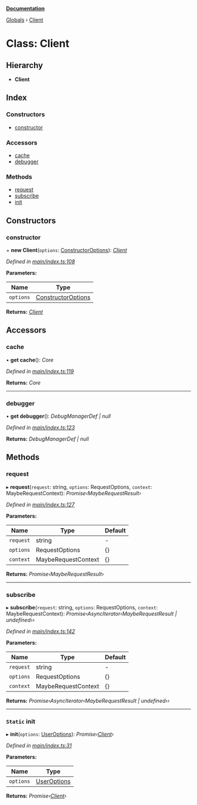 **[Documentation](../README.md)**

[Globals](../README.md) › [Client](client.md)

# Class: Client

## Hierarchy

* **Client**

## Index

### Constructors

* [constructor](client.md#constructor)

### Accessors

* [cache](client.md#cache)
* [debugger](client.md#debugger)

### Methods

* [request](client.md#request)
* [subscribe](client.md#subscribe)
* [init](client.md#static-init)

## Constructors

###  constructor

\+ **new Client**(`options`: [ConstructorOptions](../interfaces/constructoroptions.md)): *[Client](client.md)*

*Defined in [main/index.ts:108](https://github.com/badbatch/graphql-box/blob/2d19c63/packages/client/src/main/index.ts#L108)*

**Parameters:**

Name | Type |
------ | ------ |
`options` | [ConstructorOptions](../interfaces/constructoroptions.md) |

**Returns:** *[Client](client.md)*

## Accessors

###  cache

• **get cache**(): *Core*

*Defined in [main/index.ts:119](https://github.com/badbatch/graphql-box/blob/2d19c63/packages/client/src/main/index.ts#L119)*

**Returns:** *Core*

___

###  debugger

• **get debugger**(): *DebugManagerDef | null*

*Defined in [main/index.ts:123](https://github.com/badbatch/graphql-box/blob/2d19c63/packages/client/src/main/index.ts#L123)*

**Returns:** *DebugManagerDef | null*

## Methods

###  request

▸ **request**(`request`: string, `options`: RequestOptions, `context`: MaybeRequestContext): *Promise‹MaybeRequestResult›*

*Defined in [main/index.ts:127](https://github.com/badbatch/graphql-box/blob/2d19c63/packages/client/src/main/index.ts#L127)*

**Parameters:**

Name | Type | Default |
------ | ------ | ------ |
`request` | string | - |
`options` | RequestOptions |  {} |
`context` | MaybeRequestContext |  {} |

**Returns:** *Promise‹MaybeRequestResult›*

___

###  subscribe

▸ **subscribe**(`request`: string, `options`: RequestOptions, `context`: MaybeRequestContext): *Promise‹AsyncIterator‹MaybeRequestResult | undefined››*

*Defined in [main/index.ts:142](https://github.com/badbatch/graphql-box/blob/2d19c63/packages/client/src/main/index.ts#L142)*

**Parameters:**

Name | Type | Default |
------ | ------ | ------ |
`request` | string | - |
`options` | RequestOptions |  {} |
`context` | MaybeRequestContext |  {} |

**Returns:** *Promise‹AsyncIterator‹MaybeRequestResult | undefined››*

___

### `Static` init

▸ **init**(`options`: [UserOptions](../interfaces/useroptions.md)): *Promise‹[Client](client.md)›*

*Defined in [main/index.ts:31](https://github.com/badbatch/graphql-box/blob/2d19c63/packages/client/src/main/index.ts#L31)*

**Parameters:**

Name | Type |
------ | ------ |
`options` | [UserOptions](../interfaces/useroptions.md) |

**Returns:** *Promise‹[Client](client.md)›*